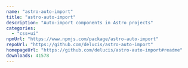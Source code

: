 ```yaml
---
name: "astro-auto-import"
title: "astro-auto-import"
description: "Auto-import components in Astro projects"
categories:
  - "css+ui"
npmUrl: "https://www.npmjs.com/package/astro-auto-import"
repoUrl: "https://github.com/delucis/astro-auto-import"
homepageUrl: "https://github.com/delucis/astro-auto-import#readme"
downloads: 41578
---
```

